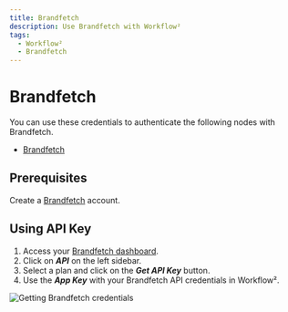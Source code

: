 ```yaml
---
title: Brandfetch
description: Use Brandfetch with Workflow²
tags:
  - Workflow²
  - Brandfetch
---
```

# Brandfetch

You can use these credentials to authenticate the following nodes with Brandfetch.
- [Brandfetch](/workflow/integrations/nodes/workflow-nodes-base.Brandfetch/)

## Prerequisites

Create a [Brandfetch](https://brandfetch.io/account) account.

## Using API Key

1. Access your [Brandfetch dashboard](https://brandfetch.io/dashboard).
2. Click on ***API*** on the left sidebar.
3. Select a plan and click on the ***Get API Key*** button.
4. Use the ***App Key*** with your Brandfetch API credentials in Workflow².

![Getting Brandfetch credentials](/_images/integrations/credentials/brandfetch/using-api.gif)
